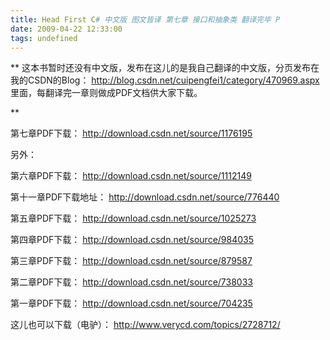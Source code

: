 ```yaml
---
title: Head First C# 中文版 图文皆译 第七章 接口和抽象类 翻译完毕 P
date: 2009-04-22 12:33:00
tags: undefined
---
```

** 这本书暂时还没有中文版，发布在这儿的是我自己翻译的中文版，分页发布在我的CSDN的Blog： [ http://blog.csdn.net/cuipengfei1/category/470969.aspx ](http://blog.csdn.net/cuipengfei1) 里面，每翻译完一章则做成PDF文档供大家下载。   
  
**

第七章PDF下载： [ http://download.csdn.net/source/1176195
](http://download.csdn.net/source/1176195)

另外：

第六章PDF下载： [ http://download.csdn.net/source/1112149
](http://download.csdn.net/source/1112149)

第十一章PDF下载地址： [ http://download.csdn.net/source/776440
](http://download.csdn.net/source/776440)

第五章PDF下载： [ http://download.csdn.net/source/1025273
](http://download.csdn.net/source/1025273)

第四章PDF下载： [ http://download.csdn.net/source/984035
](http://download.csdn.net/source/984035)

第三章PDF下载： [ http://download.csdn.net/source/879587
](http://download.csdn.net/source/879587)

第二章PDF下载： [ http://download.csdn.net/source/738033
](http://download.csdn.net/source/738033)

第一章PDF下载： [ http://download.csdn.net/source/704235
](http://download.csdn.net/source/704235)

这儿也可以下载（电驴）： [ http://www.verycd.com/topics/2728712/
](http://www.verycd.com/topics/2728712/)

  



